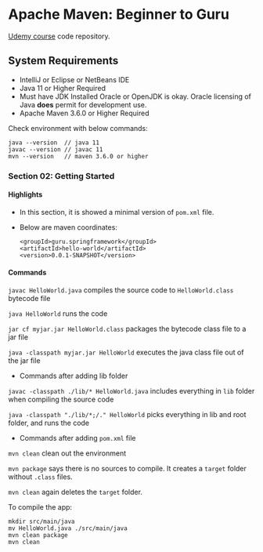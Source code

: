 # Apache Maven: Beginner to Guru

[Udemy course](https://www.udemy.com/course/apache-maven-beginner-to-guru/) code repository.

## System Requirements

- IntelliJ or Eclipse or NetBeans IDE
- Java 11 or Higher Required 
- Must have JDK Installed
    Oracle or OpenJDK is okay. Oracle licensing of Java **does** permit for development use.
- Apache Maven 3.6.0 or Higher Required

Check environment with below commands:

```
java --version  // java 11
javac --version // javac 11
mvn --version   // maven 3.6.0 or higher
```

### Section 02: Getting Started

#### Highlights

- In this section, it is showed a minimal version of `pom.xml` file.

- Below are maven coordinates:

    ```
    <groupId>guru.springframework</groupId>
    <artifactId>hello-world</artifactId>
    <version>0.0.1-SNAPSHOT</version>
    ```

#### Commands

`javac HelloWorld.java` compiles the source code to `HelloWorld.class` bytecode file

`java HelloWorld` runs the code

`jar cf myjar.jar HelloWorld.class` packages the bytecode class file to a jar file

`java -classpath myjar.jar HelloWorld` executes the java class file out of the jar file

- Commands after adding lib folder

`javac -classpath ./lib/* HelloWorld.java` includes everything in `lib` folder when compiling the source code

`java -classpath "./lib/*;/." HelloWorld` picks everything in lib and root folder, and runs the code

- Commands after adding `pom.xml` file

`mvn clean` clean out the environment

`mvn package` says there is no sources to compile. It creates a `target` folder without `.class` files.

`mvn clean` again deletes the `target` folder.

To compile the app:

```
mkdir src/main/java
mv HelloWorld.java ./src/main/java
mvn clean package
mvn clean
```